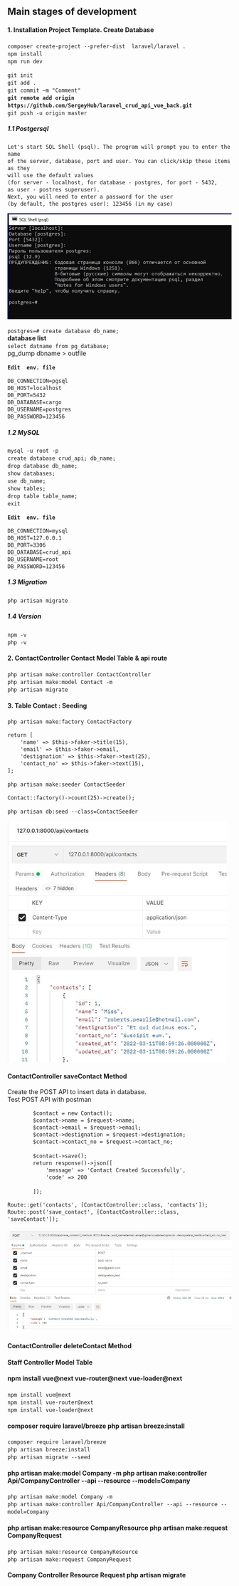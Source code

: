 ## Main stages of development

#### 1. Installation Project Template. Create Database

`composer create-project --prefer-dist  laravel/laravel .`   
`npm install`  
`npm run dev`  

`git init`  
`git add .`  
`git commit –m "Comment"`  
**`git remote add origin https://github.com/SergeyHub/laravel_crud_api_vue_back.git`**  
`git push -u origin master`  

##### 1.1 Postgersql
```
Let's start SQL Shell (psql). The program will prompt you to enter the name    
of the server, database, port and user. You can click/skip these items as they  
will use the default values   
(for server - localhost, for database - postgres, for port - 5432,  
as user - postres superuser). 
Next, you will need to enter a password for the user   
(by default, the postgres user): 123456 (in my case)  
```

![Screenshot](readme/psql.JPG)   

`postgres=# create database db_name;`  
  **database list**  
`select datname from pg_database;`   
pg_dump dbname > outfile 

**`Edit  env. file`**    
```
DB_CONNECTION=pgsql
DB_HOST=localhost
DB_PORT=5432
DB_DATABASE=cargo
DB_USERNAME=postgres
DB_PASSWORD=123456
```
##### 1.2 MySQL

`mysql -u root -p`  
`create database crud_api; db_name;`  
`drop database db_name;`   
`show databases;`  
`use db_name;`  
`show tables;`   
`drop table table_name;`  
`exit`  

**`Edit  env. file`**   
```
DB_CONNECTION=mysql
DB_HOST=127.0.0.1
DB_PORT=3306
DB_DATABASE=crud_api
DB_USERNAME=root
DB_PASSWORD=123456
```
##### 1.3 Migration

`php artisan migrate`  

##### 1.4 Version
`npm -v`  
`php -v`

#### 2. ContactController Contact Model Table & api route
`php artisan make:controller ContactController`    
`php artisan make:model Contact -m`    
`php artisan migrate`  

#### 3. Table Contact : Seeding
`php artisan make:factory ContactFactory`  
```
return [
    'name' => $this->faker->title(15),
    'email' => $this->faker->email,
    'destignation' => $this->faker->text(25),
    'contact_no' => $this->faker->text(15),
];
```
`php artisan make:seeder ContactSeeder`  
```
Contact::factory()->count(25)->create();
```
`php artisan db:seed --class=ContactSeeder`  

![Screenshot](readme/api-contact.JPG) 

#### ContactController saveContact Method  
Create the POST API to insert data in database.   
Test  POST API with postman  

```
        $contact = new Contact();
        $contact->name = $request->name;
        $contact->email = $request->email;
        $contact->destignation = $request->destignation;
        $contact->contact_no = $request->contact_no;

        $contact->save();
        return response()->json([
            'message' => 'Contact Created Successfully',
            'code' => 200

        ]);
```
```
Route::get('contacts', [ContactController::class, 'contacts']);
Route::post('save_contact', [ContactController::class, 'saveContact']);
```
![Screenshot](readme/post_save_contact.JPG) 

#### ContactController deleteContact Method  
#### Staff Controller Model Table

#### npm install vue@next vue-router@next vue-loader@next
`npm install vue@next`  
`npm install vue-router@next`  
`npm install vue-loader@next`  

#### composer require laravel/breeze php artisan breeze:install
`composer require laravel/breeze`   
`php artisan breeze:install`  
`php artisan migrate --seed`

#### php artisan make:model Company -m php artisan make:controller Api/CompanyController --api --resource --model=Company
`php artisan make:model Company -m`  
`php artisan make:controller Api/CompanyController --api --resource --model=Company`  

#### php artisan make:resource CompanyResource php artisan make:request CompanyRequest
`php artisan make:resource CompanyResource`  
`php artisan make:request CompanyRequest`  
#### Company Controller Resource Request php artisan migrate
